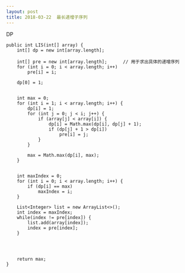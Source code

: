```yaml
---
layout: post
title: 2018-03-22  最长递增子序列
---
```


DP

    public int LIS(int[] array) {
        int[] dp = new int[array.length];
        
		int[] pre = new int[array.length];		// 用于求出具体的递增序列
		for (int i = 0; i < array.length; i++) 
			pre[i] = i;
		
		dp[0] = 1;
	
		
        int max = 0;
        for (int i = 1; i < array.length; i++) {
            dp[i] = 1;
            for (int j = 0; j < i; j++) {
                if (array[j] < array[i]) {
                    dp[i] = Math.max(dp[i], dp[j] + 1);
					if (dp[j] + 1 > dp[i])
						pre[i] = j;
				}
            }
            
            max = Math.max(dp[i], max);
        }
		
		
		int maxIndex = 0;
		for (int i = 0; i < array.length; i++) {
			if (dp[i] == max)
				maxIndex = i;
		}
		
		List<Integer> list = new ArrayList<>();
		int index = maxIndex;
		while(index != pre[index]) {
			list.add(array[index]);
			index = pre[index];
		}
		
        
		
		
        return max;
    }



